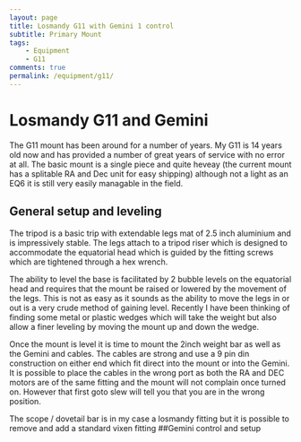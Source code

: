 ```yaml
---
layout: page
title: Losmandy G11 with Gemini 1 control
subtitle: Primary Mount 
tags: 
    - Equipment
    - G11
comments: true
permalink: /equipment/g11/
---
```

# Losmandy G11 and Gemini

The G11 mount has been around for a number of years. My G11 is 14 years old now and has provided a number of great years of service with no error at all.
The basic mount is a single piece and quite heveay (the current mount has a splitable RA and Dec unit for easy shipping) although not a light as an EQ6 it is still very easily managable in the field. 
## General setup and leveling
The tripod is a basic trip with extendable legs mat of 2.5 inch aluminium and is impressively stable. The legs attach to a tripod riser which is designed to accommodate the equatorial head which is guided by the fitting screws which are tightened through a hex wrench.  

The ability to level the base is facilitated by 2 bubble levels on the equatorial head and requires that the mount be raised or lowered by the movement of the legs. This is not as easy as it sounds as the ability to move the legs in or out is a very crude method of gaining level. Recently I have been thinking of finding some metal or plastic wedges which will take the weight but also allow a finer leveling by moving the mount up and down the wedge.

Once the mount is level it is time to mount the 2inch weight bar as well as the Gemini and cables. The cables are strong and use a 9 pin din construction on either end which fit direct into the mount or into the Gemini. It is possible to place the cables in the wrong port as both the RA and DEC motors are of the same fitting and the mount will not complain once turned on. However that first goto slew will tell you that you are in the wrong position. 

The scope / dovetail bar is in my case a losmandy fitting but it is possible to remove and add a standard vixen fitting 
##Gemini control and setup
